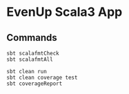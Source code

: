 # EvenUp Scala3 App

## Commands

```
sbt scalafmtCheck
sbt scalafmtAll

sbt clean run
sbt clean coverage test
sbt coverageReport
```
